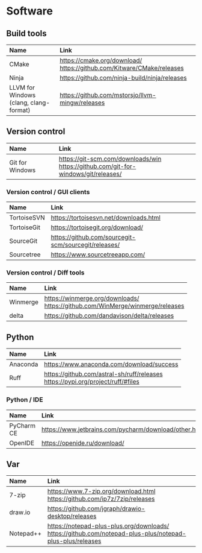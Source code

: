 # Software

## Build tools

| Name | Link |
| :--- | :--- |
| CMake | <https://cmake.org/download/><br><https://github.com/Kitware/CMake/releases> |
| Ninja | <https://github.com/ninja-build/ninja/releases> |
| LLVM for Windows<br>(clang, clang-format) | <https://github.com/mstorsjo/llvm-mingw/releases> |

## Version control

| Name | Link |
| :--- | :--- |
| Git for Windows | <https://git-scm.com/downloads/win><br><https://github.com/git-for-windows/git/releases/> |

### Version control / GUI clients

| Name | Link |
| :--- | :--- |
| TortoiseSVN | <https://tortoisesvn.net/downloads.html> |
| TortoiseGit | <https://tortoisegit.org/download/> |
| SourceGit | <https://github.com/sourcegit-scm/sourcegit/releases/> |
| Sourcetree | <https://www.sourcetreeapp.com/> |

### Version control / Diff tools

| Name | Link |
| :--- | :--- |
| Winmerge | <https://winmerge.org/downloads/><br><https://github.com/WinMerge/winmerge/releases> |
| delta | <https://github.com/dandavison/delta/releases> |

## Python

| Name | Link |
| :--- | :--- |
| Anaconda | <https://www.anaconda.com/download/success> |
| Ruff | <https://github.com/astral-sh/ruff/releases><br><https://pypi.org/project/ruff/#files> |

### Python / IDE

| Name | Link |
| :--- | :--- |
| PyCharm CE | <https://www.jetbrains.com/pycharm/download/other.html> |
| OpenIDE | <https://openide.ru/download/> |

## Var

| Name | Link |
| :--- | :--- |
| 7-zip | <https://www.7-zip.org/download.html><br><https://github.com/ip7z/7zip/releases> |
| draw.io | <https://github.com/jgraph/drawio-desktop/releases> |
| Notepad++ | <https://notepad-plus-plus.org/downloads/><br><https://github.com/notepad-plus-plus/notepad-plus-plus/releases> |
